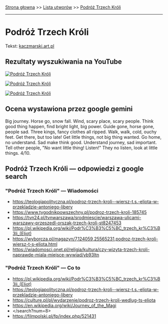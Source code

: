 [Strona głowna](../index.md) >> [Lista utworów](../list.md) >> [Podróż Trzech Króli](442.md)

---

# Podróż Trzech Króli

Tekst: [kaczmarski.art.pl](https://www.kaczmarski.art.pl/tworczosc/wiersze/podroz-trzech-kroli/)

## Rezultaty wyszukiwania na YouTube

[![Podróż Trzech Króli](http://img.youtube.com/vi/0aHLPLZ7hl8/0.jpg)](https://www.youtube.com/watch?v=0aHLPLZ7hl8 "Jacek Kaczmarski - Podróż Trzech Króli - YouTube")

[![Podróż Trzech Króli](http://img.youtube.com/vi/mmtue5goFdk/0.jpg)](https://www.youtube.com/watch?v=mmtue5goFdk "Jacek Kaczmarski – Podróż Trzech Króli - YouTube")

[![Podróż Trzech Króli](http://img.youtube.com/vi/qyKT0sUTH3o/0.jpg)](https://www.youtube.com/watch?v=qyKT0sUTH3o "Podróż Trzech Króli - Jacek Kaczmarski TEKST - YouTube")

## Ocena wystawiona przez google gemini

Big journey. Horse go, snow fall. Wind, scary place, scary people. Think good thing happen, find bright light, big power. Guide gone, horse gone, people sad. Three kings, fancy clothes all ripped. Walk, walk, cold, ouchy feet. Get there, but too late! Get little things, not big thing wanted. Go home, no understand. Sad make think good. Understand journey, sad important. Tell other people, "No want little thing! Listen!" They no listen, look at little things. 4/10.


## Podróż Trzech Króli — odpowiedzi z google search

### "Podróż Trzech Króli" — Wiadomości

 - <https://teologiapolityczna.pl/podroz-trzech-kroli--wiersz-t.s.-eliota-w-przekladzie-antoniego-libery>
 - <https://www.tygodnikpowszechny.pl/podroz-trzech-kroli-185745>
 - <https://tvn24.pl/tvnwarszawa/srodmiescie/warszawa-ulicami-warszawy-przeszedl-orszak-trzech-kroli-st8247453>
 - <https://pl.wikipedia.org/wiki/Podr%C3%B3%C5%BC_trzech_kr%C3%B3li_(Eliot)>
 - <https://wyborcza.pl/magazyn/7,124059,25565231,podroz-trzech-kroli-wiersz-t-s-eliota.html>
 - <https://wiadomosci.onet.pl/religia/kultura/czy-wizyta-trzech-kroli-naprawde-miala-miejsce-wywiad/yb93ltn>

### "Podróż Trzech Króli" — Co to

 - <https://pl.wikipedia.org/wiki/Podr%C3%B3%C5%BC_trzech_kr%C3%B3li_(Eliot)>
 - <https://teologiapolityczna.pl/podroz-trzech-kroli--wiersz-t.s.-eliota-w-przekladzie-antoniego-libery>
 - <https://culture.pl/pl/wydarzenie/podroz-trzech-kroli-wedlug-ts-eliota>
 - <https://en.wikipedia.org/wiki/Journey_of_the_Magi>
 - </search?num=8>
 - <https://filmpolski.pl/fp/index.php/521431>

